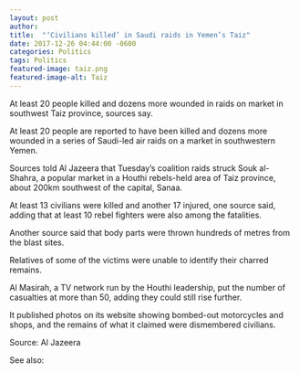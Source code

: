 ```yaml
---
layout: post
author: 
title:  "‘Civilians killed’ in Saudi raids in Yemen’s Taiz"
date: 2017-12-26 04:44:00 -0600
categories: Politics
tags: Politics
featured-image: taiz.png
featured-image-alt: Taiz
---
```

At least 20 people killed and dozens more wounded in raids on market in southwest Taiz province, sources say.

At least 20 people are reported to have been killed and dozens more wounded in a series of Saudi-led air raids on a market in southwestern Yemen.

Sources told Al Jazeera that Tuesday’s coalition raids struck Souk al-Shahra, a popular market in a Houthi rebels-held area of Taiz province, about 200km southwest of the capital, Sanaa.

At least 13 civilians were killed and another 17 injured, one source said, adding that at least 10 rebel fighters were also among the fatalities.

Another source said that body parts were thrown hundreds of metres from the blast sites.

Relatives of some of the victims were unable to identify their charred remains.

Al Masirah, a TV network run by the Houthi leadership, put the number of casualties at more than 50, adding they could still rise further.

It published photos on its website showing bombed-out motorcycles and shops, and the remains of what it claimed were dismembered civilians.

Source: Al Jazeera 

<a href="https://www.aljazeera.com/news/2017/12/26/civilians-killed-in-saudi-raids-in-yemens-taiz" data-iframely-url></a>

See also: 
<a href="http://thenewworldpost.com/world/2022/02/22/911-sequence.html" data-iframely-url></a>
